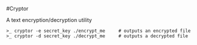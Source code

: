 #Cryptor

A text encryption/decryption utility

```
>_ cryptor -e secret_key ./encrypt_me     # outputs an encrypted file
>_ cryptor -d secret_key ./decrypt_me     # outputs a decrypted file
```


